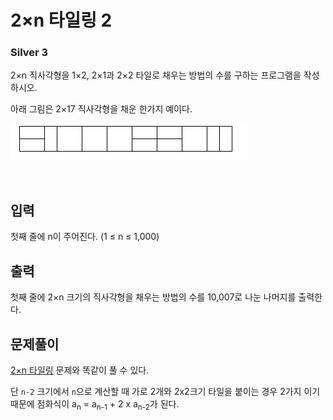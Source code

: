 # 2×n 타일링 2

### Silver 3

2×n 직사각형을 1×2, 2×1과 2×2 타일로 채우는 방법의 수를 구하는 프로그램을 작성하시오.

아래 그림은 2×17 직사각형을 채운 한가지 예이다.

![tile2](./tile2.gif)

<br>

## 입력
첫째 줄에 n이 주어진다. (1 ≤ n ≤ 1,000)

## 출력
첫째 줄에 2×n 크기의 직사각형을 채우는 방법의 수를 10,007로 나눈 나머지를 출력한다.

## 문제풀이
[2×n 타일링](../11726) 문제와 똑같이 풀 수 있다.

단 `n-2` 크기에서 `n`으로 계산할 때 가로 2개와 2x2크기 타일을 붙이는 경우 2가지 이기 때문에 점화식이 a<sub>n</sub> = a<sub>n-1</sub> + 2 x a<sub>n-2</sub>가 된다.